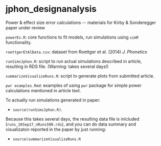 # jphon_designanalysis
Power &amp; effect size error calculations -- materials for Kirby &amp; Sonderegger paper under review


`powerEs.R`: core functions to fit models, run simulations using
`simR` functionality.

`roettgerEtAlData.csv`: dataset from Roettger et al. (2014)
*J. Phonetics*

`runSimsJphon.R`: script to run actual simulations described in article, resulting in RDS
file. (Warning: takes several days!)

`summarizeVisualizeRuns.R`: script to generate plots from submitted
article.

`pwr examples.Rmd`: examples of using `pwr` package for simple power
calculations mentioned in article text.


To actually run simulations generated in paper:

* `source(runSimsJphon.R)`.

Because this takes several days, the resulting data file is inlcluded
(`runs_26Sep17_nRuns500.rds`), and you can do data summary and
visualizaton reported in the paper by just running:

* `source(summarizeVisualizeRuns.R`

